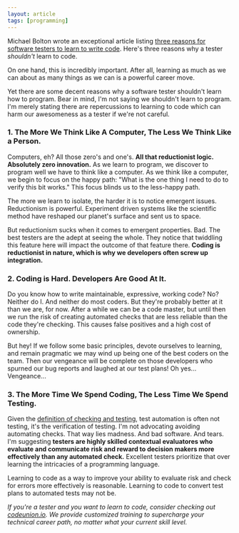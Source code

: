 ```yaml
---
layout: article
tags: [programming]
---
```


Michael Bolton wrote an exceptional article listing [three reasons for software
testers to learn to write
code](http://www.google.com/url?q=http%3A%2F%2Fwww.developsense.com%2Fblog%2F2011%2F09%2Fat-least-three-good-reasons-for-testers-to-learn-to-program%2F&sa=D&sntz=1&usg=AFQjCNHXDMFi5sz7HvSmAi40Munf2ClJcg).
Here's three reasons why a tester *shouldn't* learn to code.

<!--more-->

On one hand, this is incredibly important. After all, learning as much as we can
about as many things as we can is a powerful career move.

Yet there are some decent reasons why a software tester shouldn't learn how to
program. Bear in mind, I'm not saying we shouldn't learn to program. I'm merely
stating there are repercussions to learning to code which can harm our
awesomeness as a tester if we're not careful.


### 1. The More We Think Like A Computer, The Less We Think Like a Person.

Computers, eh? All those zero's and one's. **All that reductionist logic.
Absolutely zero innovation.** As we learn to program, we discover
to program well we have to think like a computer. As we think like a computer,
we begin to focus on the happy path: "What is the one thing I need to
do to verify this bit works." This focus blinds us to the less-happy path.

The more we learn to isolate, the harder it is to notice emergent issues.
Reductionism is powerful. Experiment driven systems like the scientific method
have reshaped our planet's surface and sent us to space.

But reductionism sucks when it comes to emergent properties. Bad. The best
testers are the adept at seeing the whole. They notice that twiddling this
feature here will impact the outcome of that feature there. **Coding is
reductionist in nature, which is why we developers often screw up integration.**

### 2. Coding is Hard. Developers Are Good At It.

Do you know how to write maintainable, expressive, working code? No? Neither do
I. And neither do most coders. But they're probably better at it than we are,
for now. After a while we can be a code master, but until then we run the risk
of creating automated checks that are less reliable than the code they're
checking. This causes false positives and a high cost of ownership.

But hey! If we follow some basic principles, devote ourselves to learning, and
remain pragmatic we may wind up being one of the best coders on the team. Then
our vengeance will be complete on those developers who spurned our bug reports
and laughed at our test plans!  Oh yes... Vengeance...

### 3. The More Time We Spend Coding, The Less Time We Spend Testing.

Given the [definition of checking and
testing](http://www.developsense.com/blog/2009/08/testing-vs-checking/), test
automation is often not testing, it's the verification of testing.  I'm not
advocating avoiding automating checks. That way lies madness. And bad software.
And tears. I'm suggesting **testers are highly skilled contextual evaluatores
who evaluate and communicate risk and reward to decision makers more effectively
than any automated check.** Excellent testers prioritize that over learning the
intricacies of a programming language.


Learning to code as a way to improve your ability to evaluate risk and check for
errors more effectively is reasonable. Learning to code to convert test plans to
automated tests may not be.

_If you're a tester and you want to learn to code, consider checking out
[codeunion.io](http://codeunion.io). We provide customized training to
supercharge your technical career path, no matter what your current skill
level._
